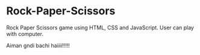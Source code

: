 # Rock-Paper-Scissors
Rock Paper Scissors game using HTML, CSS and JavaScript. User can play with computer.

Aiman
gndi
bachi 
haiiii!!!!!
